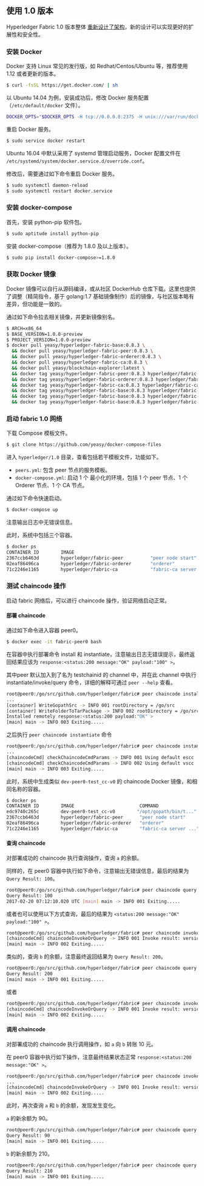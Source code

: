 ## 使用 1.0 版本

Hyperledger Fabric 1.0 版本整体 [重新设计了架构](https://github.com/hyperledger/fabric/blob/master/proposals/r1/Next-Consensus-Architecture-Proposal.md)，新的设计可以实现更好的扩展性和安全性。

### 安装 Docker

Docker 支持 Linux 常见的发行版，如 Redhat/Centos/Ubuntu 等，推荐使用 1.12 或者更新的版本。

```sh
$ curl -fsSL https://get.docker.com/ | sh
```

以 Ubuntu 14.04 为例，安装成功后，修改 Docker 服务配置（`/etc/default/docker` 文件）。

```sh
DOCKER_OPTS="$DOCKER_OPTS -H tcp://0.0.0.0:2375 -H unix:///var/run/docker.sock --api-cors-header='*'"
```

重启 Docker 服务。

```sh
$ sudo service docker restart
```
Ubuntu 16.04 中默认采用了 systemd 管理启动服务，Docker 配置文件在 `/etc/systemd/system/docker.service.d/override.conf`。

修改后，需要通过如下命令重启 Docker 服务。

```sh
$ sudo systemctl daemon-reload
$ sudo systemctl restart docker.service
```

### 安装 docker-compose

首先，安装 python-pip 软件包。

```sh
$ sudo aptitude install python-pip
```

安装 docker-compose（推荐为 1.8.0 及以上版本）。

```sh
$ sudo pip install docker-compose>=1.8.0
```

### 获取 Docker 镜像

Docker 镜像可以自行从源码编译，或从社区 DockerHub 仓库下载。这里也提供了调整（精简指令，基于 golang:1.7 基础镜像制作）后的镜像，与社区版本略有差异，但功能是一致的。

通过如下命令拉去相关镜像，并更新镜像别名。

```bash
$ ARCH=x86_64
$ BASE_VERSION=1.0.0-preview
$ PROJECT_VERSION=1.0.0-preview
$ docker pull yeasy/hyperledger-fabric-base:0.8.3 \
  && docker pull yeasy/hyperledger-fabric-peer:0.8.3 \
  && docker pull yeasy/hyperledger-fabric-orderer:0.8.3 \
  && docker pull yeasy/hyperledger-fabric-ca:0.8.3 \
  && docker pull yeasy/blockchain-explorer:latest \
  && docker tag yeasy/hyperledger-fabric-peer:0.8.3 hyperledger/fabric-peer \
  && docker tag yeasy/hyperledger-fabric-orderer:0.8.3 hyperledger/fabric-orderer \
  && docker tag yeasy/hyperledger-fabric-ca:0.8.3 hyperledger/fabric-ca \
  && docker tag yeasy/hyperledger-fabric-base:0.8.3 hyperledger/fabric-baseimage \
  && docker tag yeasy/hyperledger-fabric-base:0.8.3 hyperledger/fabric-ccenv:$ARCH-$BASE_VERSION \
  && docker tag yeasy/hyperledger-fabric-base:0.8.3 hyperledger/fabric-baseos:$ARCH-$BASE_VERSION
```

### 启动 fabric 1.0 网络

下载 Compose 模板文件。

```sh
$ git clone https://github.com/yeasy/docker-compose-files
```

进入 `hyperledger/1.0` 目录，查看包括若干模板文件，功能如下。

* `peers.yml`: 包含 peer 节点的服务模板。
* `docker-compose.yml`: 启动 1 个 最小化的环境，包括 1 个 peer 节点、1 个 Orderer 节点、1 个 CA 节点。

通过如下命令快速启动。

```sh
$ docker-compose up
```

注意输出日志中无错误信息。

此时，系统中包括三个容器。

```bash
$ docker ps
CONTAINER ID        IMAGE                                                                                                                                                  COMMAND                  CREATED             STATUS              PORTS                                             NAMES
2367ccb6463d        hyperledger/fabric-peer          "peer node start"        15 minutes ago      Up 15 minutes       7050/tcp, 7052-7059/tcp, 0.0.0.0:7051->7051/tcp   fabric-peer0
02eaf86496ca        hyperledger/fabric-orderer       "orderer"                15 minutes ago      Up 15 minutes       0.0.0.0:7050->7050/tcp                            fabric-orderer
71c2246e1165        hyperledger/fabric-ca            "fabric-ca server sta"   15 minutes ago      Up 15 minutes       7054/tcp, 0.0.0.0:8888->8888/tcp                  fabric-ca
```

### 测试 chaincode 操作
启动 fabric 网络后，可以进行 chaincode 操作，验证网络启动正常。

#### 部署 chaincode

通过如下命令进入容器 peer0。

```bash
$ docker exec -it fabric-peer0 bash
```

在容器中执行部署命令 install 和 instantiate，注意输出日志无错误提示，最终返回结果应该为 `response:<status:200 message:"OK" payload:"100" >`。

其中peer 默认加入到了名为 testchainid 的 channel 中，并在此 channel 中执行 instantiate/invoke/query 命令，详细的解释可通过 `peer --help` 查看。

```bash
root@peer0:/go/src/github.com/hyperledger/fabric# peer chaincode install -n test_cc -p github.com/hyperledger/fabric/examples/chaincode/go/chaincode_example02 -c '{"Args":["init","a","100","b","200"]}' -v v0
...
[container] WriteGopathSrc -> INFO 001 rootDirectory = /go/src
[container] WriteFolderToTarPackage -> INFO 002 rootDirectory = /go/src
Installed remotely response:<status:200 payload:"OK" > 
[main] main -> INFO 003 Exiting.....
```

之后执行 `peer chaincode instantiate` 命令

```bash
root@peer0:/go/src/github.com/hyperledger/fabric# peer chaincode instantiate -n test_cc -p github.com/hyperledger/fabric/examples/chaincode/go/chaincode_example02 -c '{"Args":["init","a","100","b","200"]}' -v v0
...
[chaincodeCmd] checkChaincodeCmdParams -> INFO 001 Using default escc
[chaincodeCmd] checkChaincodeCmdParams -> INFO 002 Using default vscc
[main] main -> INFO 003 Exiting.....
```

此时，系统中生成类似 `dev-peer0-test_cc-v0` 的 chaincode Docker 镜像，和相同名称的容器。

```bash
$ docker ps
CONTAINER ID        IMAGE                        COMMAND                  CREATED             STATUS              PORTS                                             NAMES
edc9740c265c        dev-peer0-test_cc-v0        "/opt/gopath/bin/t..."   34 minutes ago      Up 34 minutes                                                         dev-peer0-test_cc-1.0
2367ccb6463d        hyperledger/fabric-peer      "peer node start"        36 minutes ago      Up 36 minutes       7050/tcp, 7052-7059/tcp, 0.0.0.0:7051->7051/tcp   fabric-peer0
02eaf86496ca        hyperledger/fabric-orderer   "orderer"                36 minutes ago      Up 36 minutes       0.0.0.0:7050->7050/tcp                            fabric-orderer
71c2246e1165        hyperledger/fabric-ca        "fabric-ca server ..."   36 minutes ago      Up 36 minutes       7054/tcp, 0.0.0.0:8888->8888/tcp 
```

#### 查询 chaincode

对部署成功的 chaincode 执行查询操作，查询 `a` 的余额。

同样的，在 peer0 容器中执行如下命令，注意输出无错误信息，最后的结果为 `Query Result: 100`。

```bash
root@peer0:/go/src/github.com/hyperledger/fabric# peer chaincode query  -n test_cc  -c '{"Args":["query","a"]}'
Query Result: 100
2017-02-20 07:12:10.020 UTC [main] main -> INFO 001 Exiting.....
```

或者也可以使用以下方式查询，最后的结果为 `<status:200 message:"OK" payload:"100" >`。

```bash
root@peer0:/go/src/github.com/hyperledger/fabric# peer chaincode invoke -n test_cc -c '{"Args":["query","a"]}'
[chaincodeCmd] chaincodeInvokeOrQuery -> INFO 001 Invoke result: version:1 response:<status:200 message:"OK" payload:"100" > payload:"\n \n3\342Nbxl\340\332\367\220fT}]\371\027Q\246A\332nI\242&#5i\230\220Bx\0224\n(\002\004lccc\001\007test_cc\004\001\001\001\001\000\000\007test_cc\001\001a\004\001\001\001\001\000\000\032\010\010\310\001\032\003100" endorsement:<endorser:"\n\007DEFAULT\022\232\007-----BEGIN -----\nMIICjDCCAjKgAwIBAgIUBEVwsSx0TmqdbzNwleNBBzoIT0wwCgYIKoZIzj0EAwIw\nfzELMAkGA1UEBhMCVVMxEzARBgNVBAgTCkNhbGlmb3JuaWExFjAUBgNVBAcTDVNh\nbiBGcmFuY2lzY28xHzAdBgNVBAoTFkludGVybmV0IFdpZGdldHMsIEluYy4xDDAK\nBgNVBAsTA1dXVzEUMBIGA1UEAxMLZXhhbXBsZS5jb20wHhcNMTYxMTExMTcwNzAw\nWhcNMTcxMTExMTcwNzAwWjBjMQswCQYDVQQGEwJVUzEXMBUGA1UECBMOTm9ydGgg\nQ2Fyb2xpbmExEDAOBgNVBAcTB1JhbGVpZ2gxGzAZBgNVBAoTEkh5cGVybGVkZ2Vy\nIEZhYnJpYzEMMAoGA1UECxMDQ09QMFkwEwYHKoZIzj0CAQYIKoZIzj0DAQcDQgAE\nHBuKsAO43hs4JGpFfiGMkB/xsILTsOvmN2WmwpsPHZNL6w8HWe3xCPQtdG/XJJvZ\n+C756KEsUBM3yw5PTfku8qOBpzCBpDAOBgNVHQ8BAf8EBAMCBaAwHQYDVR0lBBYw\nFAYIKwYBBQUHAwEGCCsGAQUFBwMCMAwGA1UdEwEB/wQCMAAwHQYDVR0OBBYEFOFC\ndcUZ4es3ltiCgAVDoyLfVpPIMB8GA1UdIwQYMBaAFBdnQj2qnoI/xMUdn1vDmdG1\nnEgQMCUGA1UdEQQeMByCCm15aG9zdC5jb22CDnd3dy5teWhvc3QuY29tMAoGCCqG\nSM49BAMCA0gAMEUCIDf9Hbl4xn3z4EwNKmilM9lX2Fq4jWpAaRVB97OmVEeyAiEA\n25aDPQHGGq2AvhKT0wvt08cX1GTGCIbfmuLpMwKQj38=\n-----END -----\n" signature:"0D\002 IC\266\236\222E\370\243\221\272\312k\007\336\306\265\034_\tT\321O@\247\241\267\334\315\311\231\264E\002 \010\375/\220\232h\322IP\350B\222@\200\201\204\20140BI\261\334\211\023\305F\345\001\260\250." > 
[main] main -> INFO 002 Exiting.....
```

类似的，查询 `b` 的余额，注意最终返回结果为 `Query Result: 200`。

```bash
root@peer0:/go/src/github.com/hyperledger/fabric# peer chaincode query  -n test_cc  -c '{"Args":["query","b"]}'
Query Result: 200
[main] main -> INFO 001 Exiting.....
```

或者

```bash
root@peer0:/go/src/github.com/hyperledger/fabric# peer chaincode invoke -n test_cc -c '{"Args":["query","b"]}'
[chaincodeCmd] chaincodeInvokeOrQuery -> INFO 001 Invoke result: version:1 response:<status:200 message:"OK" payload:"200" > payload:"\n \366\340\355\3350\202\326\213\367p\222\364r\326\212\177\240\214\204\254\364\232\312\227\242(Z9\010a\342\241\0224\n(\002\004lccc\001\007test_cc\004\001\001\001\001\000\000\007test_cc\001\001b\004\001\001\001\001\000\000\032\010\010\310\001\032\003200" endorsement:<endorser:"\n\007DEFAULT\022\232\007-----BEGIN -----\nMIICjDCCAjKgAwIBAgIUBEVwsSx0TmqdbzNwleNBBzoIT0wwCgYIKoZIzj0EAwIw\nfzELMAkGA1UEBhMCVVMxEzARBgNVBAgTCkNhbGlmb3JuaWExFjAUBgNVBAcTDVNh\nbiBGcmFuY2lzY28xHzAdBgNVBAoTFkludGVybmV0IFdpZGdldHMsIEluYy4xDDAK\nBgNVBAsTA1dXVzEUMBIGA1UEAxMLZXhhbXBsZS5jb20wHhcNMTYxMTExMTcwNzAw\nWhcNMTcxMTExMTcwNzAwWjBjMQswCQYDVQQGEwJVUzEXMBUGA1UECBMOTm9ydGgg\nQ2Fyb2xpbmExEDAOBgNVBAcTB1JhbGVpZ2gxGzAZBgNVBAoTEkh5cGVybGVkZ2Vy\nIEZhYnJpYzEMMAoGA1UECxMDQ09QMFkwEwYHKoZIzj0CAQYIKoZIzj0DAQcDQgAE\nHBuKsAO43hs4JGpFfiGMkB/xsILTsOvmN2WmwpsPHZNL6w8HWe3xCPQtdG/XJJvZ\n+C756KEsUBM3yw5PTfku8qOBpzCBpDAOBgNVHQ8BAf8EBAMCBaAwHQYDVR0lBBYw\nFAYIKwYBBQUHAwEGCCsGAQUFBwMCMAwGA1UdEwEB/wQCMAAwHQYDVR0OBBYEFOFC\ndcUZ4es3ltiCgAVDoyLfVpPIMB8GA1UdIwQYMBaAFBdnQj2qnoI/xMUdn1vDmdG1\nnEgQMCUGA1UdEQQeMByCCm15aG9zdC5jb22CDnd3dy5teWhvc3QuY29tMAoGCCqG\nSM49BAMCA0gAMEUCIDf9Hbl4xn3z4EwNKmilM9lX2Fq4jWpAaRVB97OmVEeyAiEA\n25aDPQHGGq2AvhKT0wvt08cX1GTGCIbfmuLpMwKQj38=\n-----END -----\n" signature:"0E\002!\000\335\t\234\347\367&\316-G~J\336u\tn\035\030U\314\021\227Z\241U\307+\\^>\230\216k\002 qk;\276\007\312'\376\022\267\342h\2620>\317\353\232\\\223\334U\372xu\2275\274\327\345fH" >
[main] main -> INFO 002 Exiting.....
```


#### 调用 chaincode

对部署成功的 chaincode 执行调用操作，如 `a` 向 `b` 转账 10 元。

在 peer0 容器中执行如下操作，注意最终结果状态正常 `response:<status:200 message:"OK" >`。

```bash
root@peer0:/go/src/github.com/hyperledger/fabric# peer chaincode invoke -n test_cc -c '{"Args":["invoke","a","b","10"]}'
...
[chaincodeCmd] chaincodeInvokeOrQuery -> INFO 001 Invoke result: version:1 response:<status:200 message:"OK" > payload:"\n \004;#\354\320w;\256t\321\323\371\357i\313\024_\265!\372&=\203:7\3107k\326\303\001\264\022C\n<\002\004lccc\001\007test_cc\004\001\001\001\001\000\000\007test_cc\002\001a\004\001\003\001\001\001b\004\001\003\001\001\002\001a\000\00280\001b\000\003220\000\032\003\010\310\001" endorsement:<endorser:"\n\007DEFAULT\022\232\007-----BEGIN -----\nMIICjDCCAjKgAwIBAgIUBEVwsSx0TmqdbzNwleNBBzoIT0wwCgYIKoZIzj0EAwIw\nfzELMAkGA1UEBhMCVVMxEzARBgNVBAgTCkNhbGlmb3JuaWExFjAUBgNVBAcTDVNh\nbiBGcmFuY2lzY28xHzAdBgNVBAoTFkludGVybmV0IFdpZGdldHMsIEluYy4xDDAK\nBgNVBAsTA1dXVzEUMBIGA1UEAxMLZXhhbXBsZS5jb20wHhcNMTYxMTExMTcwNzAw\nWhcNMTcxMTExMTcwNzAwWjBjMQswCQYDVQQGEwJVUzEXMBUGA1UECBMOTm9ydGgg\nQ2Fyb2xpbmExEDAOBgNVBAcTB1JhbGVpZ2gxGzAZBgNVBAoTEkh5cGVybGVkZ2Vy\nIEZhYnJpYzEMMAoGA1UECxMDQ09QMFkwEwYHKoZIzj0CAQYIKoZIzj0DAQcDQgAE\nHBuKsAO43hs4JGpFfiGMkB/xsILTsOvmN2WmwpsPHZNL6w8HWe3xCPQtdG/XJJvZ\n+C756KEsUBM3yw5PTfku8qOBpzCBpDAOBgNVHQ8BAf8EBAMCBaAwHQYDVR0lBBYw\nFAYIKwYBBQUHAwEGCCsGAQUFBwMCMAwGA1UdEwEB/wQCMAAwHQYDVR0OBBYEFOFC\ndcUZ4es3ltiCgAVDoyLfVpPIMB8GA1UdIwQYMBaAFBdnQj2qnoI/xMUdn1vDmdG1\nnEgQMCUGA1UdEQQeMByCCm15aG9zdC5jb22CDnd3dy5teWhvc3QuY29tMAoGCCqG\nSM49BAMCA0gAMEUCIDf9Hbl4xn3z4EwNKmilM9lX2Fq4jWpAaRVB97OmVEeyAiEA\n25aDPQHGGq2AvhKT0wvt08cX1GTGCIbfmuLpMwKQj38=\n-----END -----\n" signature:"0E\002!\000\220\337}\224\324v\214\241\"\341{\243\3069s'\264\250\202o\247a'\r&\342\352\2312\255\317\276\002 \030\345\370\224\371i\317A\273m@\341\316\177\02343\323\374\007\007\230\241\317\210\0163\235T \211\310" > 
[main] main -> INFO 002 Exiting.....
```

此时，再次查询 `a` 和 `b` 的余额，发现发生变化。

`a` 的新余额为 90。

```bash
root@peer0:/go/src/github.com/hyperledger/fabric# peer chaincode query  -n test_cc  -c '{"Args":["query","a"]}'
Query Result: 90
[main] main -> INFO 001 Exiting.....
```

`b` 的新余额为 210。

```bash
root@peer0:/go/src/github.com/hyperledger/fabric# peer chaincode query  -n test_cc  -c '{"Args":["query","b"]}'
Query Result: 210
[main] main -> INFO 001 Exiting.....
```
